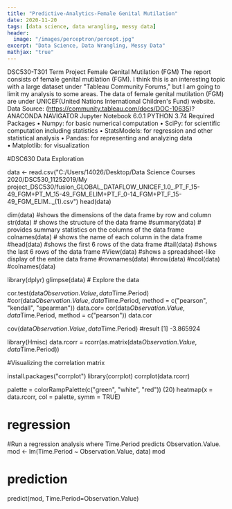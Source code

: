 ```yaml
---
title: "Predictive-Analytics-Female Genital Mutilation"
date: 2020-11-20
tags: [data science, data wrangling, messy data]
header:
  image: "/images/perceptron/percept.jpg"
excerpt: "Data Science, Data Wrangling, Messy Data"
mathjax: "true"
---
```



DSC530-T301 Term Project Female Genital Mutilation (FGM)
The report consists of female genital mutilation (FGM). I think this is an interesting topic with a large dataset under "Tableau Community Forums," but I am going to limit my analysis to some areas. The data of female genital mutilation (FGM) are under UNICEF(United Nations International Children's Fund) website.
Data Source: 
(https://community.tableau.com/docs/DOC-10635)?
ANACONDA NAVIGATOR 
Jupyter Notebook 6.0.1
PYTHON 3.74
Required Packages
•	Numpy: for basic numerical computation 
•	SciPy: for scientific  computation including statistics
•	StatsModels: for regression and other statistical analysis
•	 Pandas: for representing and analyzing data  
•	Matplotlib: for visualization








#DSC630 Data Exploration

data <- read.csv("C:/Users/14026/Desktop/Data Science Courses 2020/DSC530_11252019/My project_DSC530/fusion_GLOBAL_DATAFLOW_UNICEF_1.0_.PT_F_15-49_FGM+PT_M_15-49_FGM_ELIM+PT_F_0-14_FGM+PT_F_15-49_FGM_ELIM.._(1).csv")
head(data)

dim(data)                   #shows the dimensions of the data frame by row and column
str(data)                   # shows the structure of the data frame
#summary(data)              # provides summary statistics on the columns of the data frame
colnames(data)              # shows the name of each column in the data frame
#head(data)                 #shows the first 6 rows of the data frame
#tail(data)                 #shows the last 6 rows of the data frame
#View(data)                 #shows a spreadsheet-like display of the entire data frame
#rownames(data)
#nrow(data)
#ncol(data)
#colnames(data)


library(dplyr)
glimpse(data)              # Explore the data


cor.test(data$Observation.Value, data$Time.Period)
#cor(data$Observation.Value, data$Time.Period, method = c("pearson", "kendall", "spearman"))
data.cor= cor(data$Observation.Value, data$Time.Period, method = c("pearson"))
data.cor

cov(data$Observation.Value, data$Time.Period)  #result [1] -3.865924

library(Hmisc)
data.rcorr = rcorr(as.matrix(data$Observation.Value, data$Time.Period))


#Visualizing the correlation matrix

install.packages("corrplot")
library(corrplot)
corrplot(data.rcorr)

palette = colorRampPalette(c("green", "white", "red")) (20)
heatmap(x = data.rcorr, col = palette, symm = TRUE)

# regression

#Run a regression analysis where Time.Period predicts Observation.Value.
mod <- lm(Time.Period ~ Observation.Value, data)
mod

# prediction

predict(mod, Time.Period=Observation.Value)

